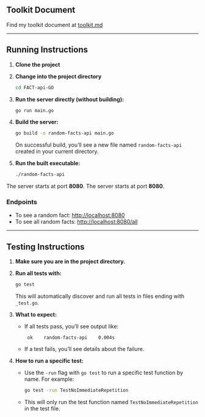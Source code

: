 ## Toolkit Document

Find my toolkit document at [toolkit.md](toolkit.md)

---

## Running Instructions

1. **Clone the project**

2. **Change into the project directory**

   ```bash
   cd FACT-api-GO
   ```

3. **Run the server directly (without building):**

   ```bash
   go run main.go
   ```

4. **Build the server:**

   ```bash
   go build -o random-facts-api main.go
   ```
   On successful build, you’ll see a new file named `random-facts-api` created in your current directory.

5. **Run the built executable:**

   ```bash
   ./random-facts-api
   ```

The server starts at port **8080**.
The server starts at port **8080**.

### Endpoints

- To see a random fact: [http://localhost:8080](http://localhost:8080)
- To see all random facts: [http://localhost:8080/all](http://localhost:8080/all)

---

## Testing Instructions

1. **Make sure you are in the project directory.**

2. **Run all tests with:**
   ```bash
   go test
   ```
   This will automatically discover and run all tests in files ending with `_test.go`.

3. **What to expect:**
   - If all tests pass, you’ll see output like:
     ```
      ok  	random-facts-api	0.004s
     ```
   - If a test fails, you’ll see details about the failure.
5. **How to run a specific test:**
   - Use the `-run` flag with `go test` to run a specific test function by name. For example:
     ```bash
     go test -run TestNoImmediateRepetition
     ```
   - This will only run the test function named `TestNoImmediateRepetition` in the test file.
